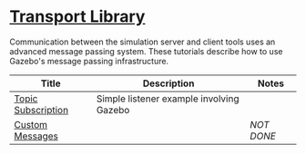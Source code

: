 # [Transport Library][1]

Communication between the simulation server and client tools uses an advanced message passing system. These tutorials describe how to use Gazebo's message passing infrastructure.

|Title|Description|Notes|
|----|----|----|
|[Topic Subscription][2]| Simple listener example involving Gazebo||
|[Custom Messages][3]||*NOT DONE*|

[1]: http://gazebosim.org/tutorials?cat=transport
[2]: ../gazebo_notes/topics_subscription.md
[3]: ../gazebo_notes/custom_msgs.md
